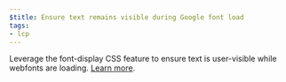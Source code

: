 ```yaml
---
$title: Ensure text remains visible during Google font load
tags:
- lcp
---
```

Leverage the font-display CSS feature to ensure text is user-visible while
webfonts are loading. [Learn more](https://web.dev/font-display/).
